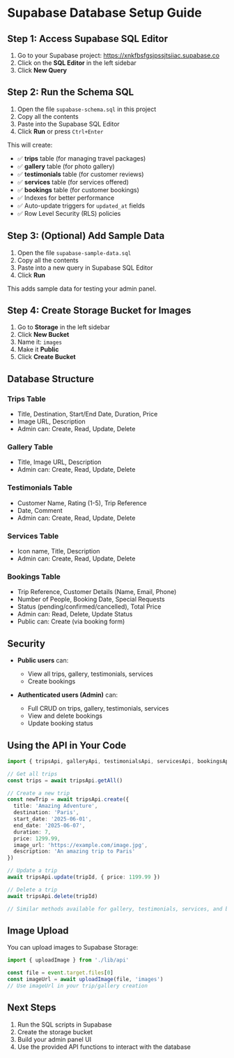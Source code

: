 # Supabase Database Setup Guide

## Step 1: Access Supabase SQL Editor

1. Go to your Supabase project: https://xnkfbsfgsjpssjtsiiac.supabase.co
2. Click on the **SQL Editor** in the left sidebar
3. Click **New Query**

## Step 2: Run the Schema SQL

1. Open the file `supabase-schema.sql` in this project
2. Copy all the contents
3. Paste into the Supabase SQL Editor
4. Click **Run** or press `Ctrl+Enter`

This will create:
- ✅ **trips** table (for managing travel packages)
- ✅ **gallery** table (for photo gallery)
- ✅ **testimonials** table (for customer reviews)
- ✅ **services** table (for services offered)
- ✅ **bookings** table (for customer bookings)
- ✅ Indexes for better performance
- ✅ Auto-update triggers for `updated_at` fields
- ✅ Row Level Security (RLS) policies

## Step 3: (Optional) Add Sample Data

1. Open the file `supabase-sample-data.sql`
2. Copy all the contents
3. Paste into a new query in Supabase SQL Editor
4. Click **Run**

This adds sample data for testing your admin panel.

## Step 4: Create Storage Bucket for Images

1. Go to **Storage** in the left sidebar
2. Click **New Bucket**
3. Name it: `images`
4. Make it **Public**
5. Click **Create Bucket**

## Database Structure

### Trips Table
- Title, Destination, Start/End Date, Duration, Price
- Image URL, Description
- Admin can: Create, Read, Update, Delete

### Gallery Table
- Title, Image URL, Description
- Admin can: Create, Read, Update, Delete

### Testimonials Table
- Customer Name, Rating (1-5), Trip Reference
- Date, Comment
- Admin can: Create, Read, Update, Delete

### Services Table
- Icon name, Title, Description
- Admin can: Create, Read, Update, Delete

### Bookings Table
- Trip Reference, Customer Details (Name, Email, Phone)
- Number of People, Booking Date, Special Requests
- Status (pending/confirmed/cancelled), Total Price
- Admin can: Read, Delete, Update Status
- Public can: Create (via booking form)

## Security

- **Public users** can:
  - View all trips, gallery, testimonials, services
  - Create bookings
  
- **Authenticated users (Admin)** can:
  - Full CRUD on trips, gallery, testimonials, services
  - View and delete bookings
  - Update booking status

## Using the API in Your Code

```typescript
import { tripsApi, galleryApi, testimonialsApi, servicesApi, bookingsApi } from './lib/api'

// Get all trips
const trips = await tripsApi.getAll()

// Create a new trip
const newTrip = await tripsApi.create({
  title: 'Amazing Adventure',
  destination: 'Paris',
  start_date: '2025-06-01',
  end_date: '2025-06-07',
  duration: 7,
  price: 1299.99,
  image_url: 'https://example.com/image.jpg',
  description: 'An amazing trip to Paris'
})

// Update a trip
await tripsApi.update(tripId, { price: 1199.99 })

// Delete a trip
await tripsApi.delete(tripId)

// Similar methods available for gallery, testimonials, services, and bookings
```

## Image Upload

You can upload images to Supabase Storage:

```typescript
import { uploadImage } from './lib/api'

const file = event.target.files[0]
const imageUrl = await uploadImage(file, 'images')
// Use imageUrl in your trip/gallery creation
```

## Next Steps

1. Run the SQL scripts in Supabase
2. Create the storage bucket
3. Build your admin panel UI
4. Use the provided API functions to interact with the database
